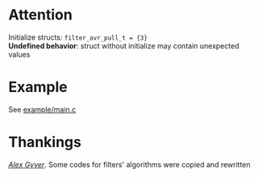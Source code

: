 # Attention
Initialize structs: `filter_avr_pull_t = {3}`  
**Undefined behavior**: struct without initialize may contain unexpected values

# Example
See [example/main.c](./example/main.c)

# Thankings
[*Alex Gyver*](https://alexgyver.ru/lessons/filters/). Some codes for filters' algorithms were copied and rewritten
